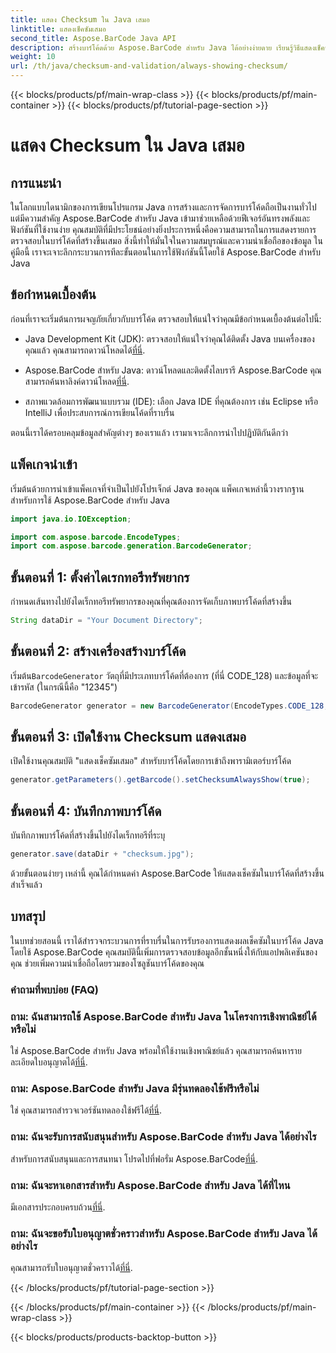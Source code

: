 ```yaml
---
title: แสดง Checksum ใน Java เสมอ
linktitle: แสดงเช็คซัมเสมอ
second_title: Aspose.BarCode Java API
description: สร้างบาร์โค้ดด้วย Aspose.BarCode สำหรับ Java ได้อย่างง่ายดาย เรียนรู้วิธีแสดงเช็คซัมเพื่อความสมบูรณ์ของข้อมูลที่ได้รับการปรับปรุงอยู่เสมอในคำแนะนำทีละขั้นตอนนี้
weight: 10
url: /th/java/checksum-and-validation/always-showing-checksum/
---
```


{{< blocks/products/pf/main-wrap-class >}}
{{< blocks/products/pf/main-container >}}
{{< blocks/products/pf/tutorial-page-section >}}

# แสดง Checksum ใน Java เสมอ


## การแนะนำ

ในโลกแบบไดนามิกของการเขียนโปรแกรม Java การสร้างและการจัดการบาร์โค้ดถือเป็นงานทั่วไปแต่มีความสำคัญ Aspose.BarCode สำหรับ Java เข้ามาช่วยเหลือด้วยฟีเจอร์อันทรงพลังและฟังก์ชันที่ใช้งานง่าย คุณสมบัติที่มีประโยชน์อย่างยิ่งประการหนึ่งคือความสามารถในการแสดงรายการตรวจสอบในบาร์โค้ดที่สร้างขึ้นเสมอ สิ่งนี้ทำให้มั่นใจในความสมบูรณ์และความน่าเชื่อถือของข้อมูล ในคู่มือนี้ เราจะเจาะลึกกระบวนการทีละขั้นตอนในการใช้ฟังก์ชันนี้โดยใช้ Aspose.BarCode สำหรับ Java

## ข้อกำหนดเบื้องต้น

ก่อนที่เราจะเริ่มต้นการผจญภัยเกี่ยวกับบาร์โค้ด ตรวจสอบให้แน่ใจว่าคุณมีข้อกำหนดเบื้องต้นต่อไปนี้:

-  Java Development Kit (JDK): ตรวจสอบให้แน่ใจว่าคุณได้ติดตั้ง Java บนเครื่องของคุณแล้ว คุณสามารถดาวน์โหลดได้[ที่นี่](https://www.oracle.com/java/technologies/javase-downloads.html).

- Aspose.BarCode สำหรับ Java: ดาวน์โหลดและติดตั้งไลบรารี Aspose.BarCode คุณสามารถค้นหาลิงค์ดาวน์โหลด[ที่นี่](https://releases.aspose.com/barcode/java/).

- สภาพแวดล้อมการพัฒนาแบบรวม (IDE): เลือก Java IDE ที่คุณต้องการ เช่น Eclipse หรือ IntelliJ เพื่อประสบการณ์การเขียนโค้ดที่ราบรื่น

ตอนนี้เราได้ครอบคลุมข้อมูลสำคัญต่างๆ ของเราแล้ว เรามาเจาะลึกการนำไปปฏิบัติกันดีกว่า

## แพ็คเกจนำเข้า

เริ่มต้นด้วยการนำเข้าแพ็คเกจที่จำเป็นไปยังโปรเจ็กต์ Java ของคุณ แพ็คเกจเหล่านี้วางรากฐานสำหรับการใช้ Aspose.BarCode สำหรับ Java

```java
import java.io.IOException;

import com.aspose.barcode.EncodeTypes;
import com.aspose.barcode.generation.BarcodeGenerator;
```

## ขั้นตอนที่ 1: ตั้งค่าไดเรกทอรีทรัพยากร

กำหนดเส้นทางไปยังไดเร็กทอรีทรัพยากรของคุณที่คุณต้องการจัดเก็บภาพบาร์โค้ดที่สร้างขึ้น

```java
String dataDir = "Your Document Directory";
```

## ขั้นตอนที่ 2: สร้างเครื่องสร้างบาร์โค้ด

 เริ่มต้น`BarcodeGenerator` วัตถุที่มีประเภทบาร์โค้ดที่ต้องการ (ที่นี่ CODE_128) และข้อมูลที่จะเข้ารหัส (ในกรณีนี้คือ "12345")

```java
BarcodeGenerator generator = new BarcodeGenerator(EncodeTypes.CODE_128, "12345");
```

## ขั้นตอนที่ 3: เปิดใช้งาน Checksum แสดงเสมอ

เปิดใช้งานคุณสมบัติ "แสดงเช็คซัมเสมอ" สำหรับบาร์โค้ดโดยการเข้าถึงพารามิเตอร์บาร์โค้ด

```java
generator.getParameters().getBarcode().setChecksumAlwaysShow(true);
```

## ขั้นตอนที่ 4: บันทึกภาพบาร์โค้ด

บันทึกภาพบาร์โค้ดที่สร้างขึ้นไปยังไดเร็กทอรีที่ระบุ

```java
generator.save(dataDir + "checksum.jpg");
```

ด้วยขั้นตอนง่ายๆ เหล่านี้ คุณได้กำหนดค่า Aspose.BarCode ให้แสดงเช็คซัมในบาร์โค้ดที่สร้างขึ้นสำเร็จแล้ว

## บทสรุป

ในบทช่วยสอนนี้ เราได้สำรวจกระบวนการที่ราบรื่นในการรับรองการแสดงผลเช็คซัมในบาร์โค้ด Java โดยใช้ Aspose.BarCode คุณสมบัตินี้เพิ่มการตรวจสอบข้อมูลอีกชั้นหนึ่งให้กับแอปพลิเคชันของคุณ ช่วยเพิ่มความน่าเชื่อถือโดยรวมของโซลูชันบาร์โค้ดของคุณ

### คำถามที่พบบ่อย (FAQ)

### ถาม: ฉันสามารถใช้ Aspose.BarCode สำหรับ Java ในโครงการเชิงพาณิชย์ได้หรือไม่
 ใช่ Aspose.BarCode สำหรับ Java พร้อมให้ใช้งานเชิงพาณิชย์แล้ว คุณสามารถค้นหารายละเอียดใบอนุญาตได้[ที่นี่](https://purchase.aspose.com/buy).

### ถาม: Aspose.BarCode สำหรับ Java มีรุ่นทดลองใช้ฟรีหรือไม่
 ใช่ คุณสามารถสำรวจเวอร์ชันทดลองใช้ฟรีได้[ที่นี่](https://releases.aspose.com/).

### ถาม: ฉันจะรับการสนับสนุนสำหรับ Aspose.BarCode สำหรับ Java ได้อย่างไร
 สำหรับการสนับสนุนและการสนทนา โปรดไปที่ฟอรั่ม Aspose.BarCode[ที่นี่](https://forum.aspose.com/c/barcode/13).

### ถาม: ฉันจะหาเอกสารสำหรับ Aspose.BarCode สำหรับ Java ได้ที่ไหน
 มีเอกสารประกอบครบถ้วน[ที่นี่](https://reference.aspose.com/barcode/java/).

### ถาม: ฉันจะขอรับใบอนุญาตชั่วคราวสำหรับ Aspose.BarCode สำหรับ Java ได้อย่างไร
 คุณสามารถรับใบอนุญาตชั่วคราวได้[ที่นี่](https://purchase.aspose.com/temporary-license/).


{{< /blocks/products/pf/tutorial-page-section >}}

{{< /blocks/products/pf/main-container >}}
{{< /blocks/products/pf/main-wrap-class >}}

{{< blocks/products/products-backtop-button >}}
